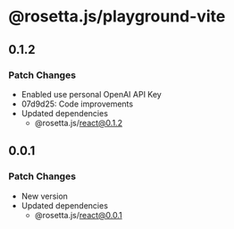 # @rosetta.js/playground-vite

## 0.1.2

### Patch Changes

- Enabled use personal OpenAI API Key
- 07d9d25: Code improvements
- Updated dependencies
  - @rosetta.js/react@0.1.2

## 0.0.1

### Patch Changes

- New version
- Updated dependencies
  - @rosetta.js/react@0.0.1
